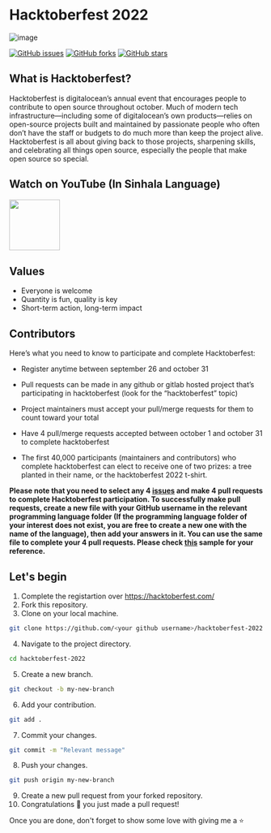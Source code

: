 # Hacktoberfest 2022
![image](https://user-images.githubusercontent.com/54996800/192564253-f3373ecc-bc86-4c13-a0bd-551b9c23f788.png)

[![GitHub issues](https://img.shields.io/github/issues/dasundev/hacktoberfest-2022?style=for-the-badge&color=important)](https://github.com/dasundev/hacktoberfest-2022/issues)
[![GitHub forks](https://img.shields.io/github/forks/dasundev/hacktoberfest-2022?style=for-the-badge&color=blue)](https://github.com/dasundev/hacktoberfest-2022/network)
[![GitHub stars](https://img.shields.io/github/stars/dasundev/hacktoberfest-2022?style=for-the-badge&color=yellow)](https://github.com/dasundev/hacktoberfest-2022/stargazers)

## What is Hacktoberfest?
<p>Hacktoberfest is digitalocean’s annual event that encourages people to contribute to open source throughout october. Much of modern tech infrastructure—including some of digitalocean’s own products—relies on open-source projects built and maintained by passionate people who often don’t have the staff or budgets to do much more than keep the project alive. Hacktoberfest is all about giving back to those projects, sharpening skills, and celebrating all things open source, especially the people that make open source so special.</p>

## Watch on YouTube (In Sinhala Language)
<a href="https://www.youtube.com/watch?v=9UXdr4pJyh4"><img src="https://user-images.githubusercontent.com/54996800/193015811-02f5678b-ca69-4878-936f-85aaf1042daf.png" width="100"/></a>

## Values
- Everyone is welcome
- Quantity is fun, quality is key
- Short-term action, long-term impact

## Contributors
Here’s what you need to know to participate and complete Hacktoberfest:
- Register anytime between september 26 and october 31

- Pull requests can be made in any github or gitlab hosted project that’s participating in hacktoberfest (look for the “hacktoberfest” topic)

- Project maintainers must accept your pull/merge requests for them to count toward your total

- Have 4 pull/merge requests accepted between october 1 and october 31 to complete hacktoberfest

- The first 40,000 participants (maintainers and contributors) who complete hacktoberfest can elect to receive one of two prizes: a tree planted in their name, or the hacktoberfest 2022 t-shirt.

<strong> Please note that you need to select any 4 [issues](https://github.com/dasundev/hacktoberfest-2022/issues) and make 4 pull requests to complete Hacktoberfest participation. To successfully make pull requests, create a new file with your GitHub username in the relevant programming language folder (If the programming language folder of your interest does not exist, you are free to create a new one with the name of the language), then add your answers in it. You can use the same file to complete your 4 pull requests. Please check [this](https://github.com/dasundev/hacktoberfest-2022/blob/main/php/dasundev.php) sample for your reference. </strong>

## Let's begin

1. Complete the registartion over https://hacktoberfest.com/
2. Fork this repository.
3. Clone on your local machine.
```bash
git clone https://github.com/<your github username>/hacktoberfest-2022.git
```
4. Navigate to the project directory.
```bash
cd hacktoberfest-2022
```
5. Create a new branch.
```bash
git checkout -b my-new-branch
```
6. Add your contribution.
```bash
git add .
```
7. Commit your changes.
```bash
git commit -m "Relevant message"
```
8. Push your changes.
```bash
git push origin my-new-branch
```
9. Create a new pull request from your forked repository.
10. Congratulations 🎉 you just made a pull request!

Once you are done, don't forget to show some love with giving me a ⭐️
